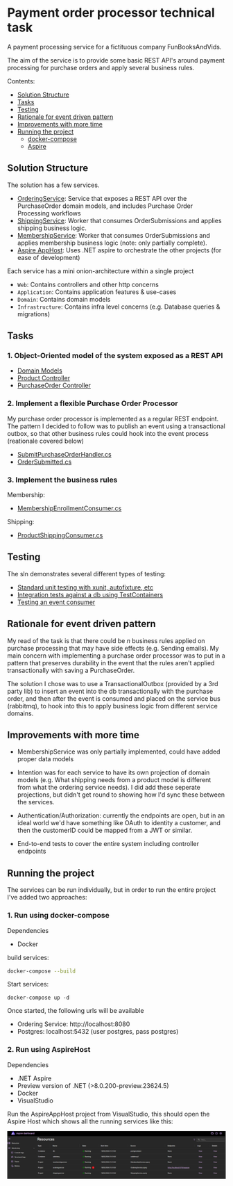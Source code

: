 # Payment order processor technical task

A payment processing service for a fictituous company FunBooksAndVids.

The aim of the service is to provide some basic REST API's around payment processing for purchase orders and apply several business rules.

Contents:

- [Solution Structure](#solution-structure)
- [Tasks](#tasks)
- [Testing](#testing)
- [Rationale for event driven pattern](#rationale-for-event-driven-pattern)
- [Improvements with more time](#improvements-with-more-time)
- [Running the project](#running-the-project)
  - [docker-compose](#1-run-using-docker-compose)
  - [Aspire](#2-run-using-aspirehost)

## Solution Structure

The solution has a few services.

- [OrderingService](./src/Ordering/OrderingService/): Service that exposes a REST API over the PurchaseOrder domain models, and includes Purchase Order Processing workflows
- [ShippingService](./src/Shipping/ShippingService/): Worker that consumes OrderSubmissions and applies shipping business logic.
- [MembershipService](./src/Shipping/ShippingService/): Worker that consumes OrderSubmissions and applies membership business logic (note: only partially complete).
- [Aspire AppHost](./src/AppHost/): Uses .NET aspire to orchestrate the other projects (for ease of development)

Each service has a mini onion-architecture within a single project

- `Web`: Contains controllers and other http concerns
- `Application`: Contains application features & use-cases
- `Domain`: Contains domain models
- `Infrastructure`: Contains infra level concerns (e.g. Database queries & migrations)

## Tasks

### 1. Object-Oriented model of the system exposed as a REST API

- [Domain Models](./src/Ordering/OrderingService/Domain/)
- [Product Controller](./src/Ordering/OrderingService/Controllers/ProductsController.cs)
- [PurchaseOrder Controller](./src/Ordering/OrderingService/Controllers/PurchaseOrderController.cs)

### 2. Implement a flexible Purchase Order Processor

My purchase order processor is implemented as a regular REST endpoint. The pattern I decided to follow was to publish an event using a transactional outbox, so that other business rules could hook into the event process (reationale covered below)

- [SubmitPurchaseOrderHandler.cs](./src/Ordering/OrderingService/Application/PurchaseOrders/SubmitPurchaseOrder/SubmitPurchaseOrderHandler.cs)
- [OrderSubmitted.cs](./src/Ordering/OrderingService.Contracts/Events/OrderSubmitted.cs)

### 3. Implement the business rules

Membership:

- [MembershipEnrollmentConsumer.cs](./src/Membership/MembershipService/Application/MembershipEnrollment/MembershipEnrollmentConsumer.cs)

Shipping:

- [ProductShippingConsumer.cs](./src/Shipping/ShippingService/Application/ProductShipping/ProductShippingConsumer.cs)

## Testing

The sln demonstrates several different types of testing:

- [Standard unit testing with xunit, autofixture, etc](./src/Ordering/OrderingService.Tests/Application/PurchaseOrders/SubmitPurchaseOrder/SubmitPurchaseOrderHandlerTests.cs)
- [Integration tests against a db using TestContainers](./src/Ordering/OrderingService.Tests/Infrastructure/Repositories/ProductRepositoryTests.cs)
- [Testing an event consumer](./src/Shipping/ShippingService.Tests/Application/ProductShipping/ProductShippingConsumerTests.cs)

## Rationale for event driven pattern

My read of the task is that there could be _n_ business rules applied on purchase processing that may have side effects (e.g. Sending emails). My main concern with implementing a purchase order processor was to put in a pattern that preserves durability in the event that the rules aren't applied transactionally with saving a PurchaseOrder.

The solution I chose was to use a TransactionalOutbox (provided by a 3rd party lib) to insert an event into the db transactionally with the purchase order, and then after the event is consumed and placed on the service bus (rabbitmq), to hook into this to apply business logic from different service domains.

## Improvements with more time

- MembershipService was only partially implemented, could have added proper data models

- Intention was for each service to have its own projection of domain models (e.g. What shipping needs from a product model is different from what the ordering service needs). I did add these seperate projections, but didn't get round to showing how I'd sync these between the services.

- Authentication/Authorization: currently the endpoints are open, but in an ideal world we'd have something like OAuth to identity a customer, and then the customerID could be mapped from a JWT or similar.

- End-to-end tests to cover the entire system including controller endpoints

## Running the project

The services can be run individually, but in order to run the entire project I've added two approaches:

### 1. Run using docker-compose

Dependencies

- Docker

build services:

```sh
docker-compose --build
```

Start services:

```
docker-compose up -d
```

Once started, the following urls will be available

- Ordering Service: http://localhost:8080
- Postgres: localhost:5432 (user postgres, pass postgres)

### 2. Run using AspireHost

Dependencies

- .NET Aspire
- Preview version of .NET (>8.0.200-preview.23624.5)
- Docker
- VisualStudio

Run the AspireAppHost project from VisualStudio, this should open the Aspire Host which shows all the running services like this:

![](./doc/AspireScreenshot.png)
